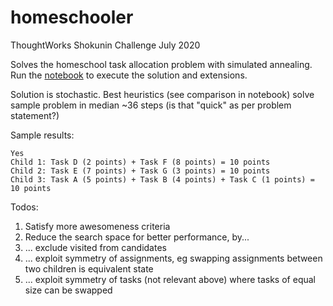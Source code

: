# homeschooler
ThoughtWorks Shokunin Challenge July 2020

Solves the homeschool task allocation problem with simulated annealing. Run the [notebook](https://github.com/safetydave/homeschooler/blob/main/homeschooler.ipynb) to execute the solution and extensions.

Solution is stochastic. Best heuristics (see comparison in notebook) solve sample problem in median ~36 steps (is that "quick" as per problem statement?)

Sample results:

```
Yes
Child 1: Task D (2 points) + Task F (8 points) = 10 points
Child 2: Task E (7 points) + Task G (3 points) = 10 points
Child 3: Task A (5 points) + Task B (4 points) + Task C (1 points) = 10 points
```

Todos:

1. Satisfy more awesomeness criteria
2. Reduce the search space for better performance, by...
3. ... exclude visited from candidates
4. ... exploit symmetry of assignments, eg swapping assignments between two children is equivalent state
5. ... exploit symmetry of tasks (not relevant above) where tasks of equal size can be swapped
